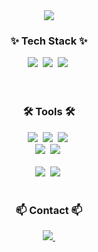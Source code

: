 <div align="center">
<!--   <img width="800px" src="https://github.com/j-nary/j-nary/blob/master/logo_unscreen.gif" /> -->
  <img src="https://github-readme-stats.vercel.app/api?username=lyra-j&show_icons=true&theme=aura" />
<!--   <img src="https://github-readme-stats.vercel.app/api/top-langs/?username=j-nary&layout=compact" /> -->
<!--   <img src="http://mazassumnida.wtf/api/v2/generate_badge?boj=jnary" /> -->
</div>

<h3 align="center">✨ Tech Stack ✨</h3>
<div align="center">
  <img src="https://img.shields.io/badge/react-20232a.svg?style=for-the-badge&logo=react&logoColor=61DAFB" />&nbsp
  <img src="https://img.shields.io/badge/javascript-F7DF1E.svg?style=for-the-badge&logo=javascript&logoColor=20232a" />&nbsp
  <img src="https://img.shields.io/badge/html5-E34F26.svg?style=for-the-badge&logo=html5&logoColor=white" />&nbsp
</div>

<div align="center">
<!--   <img src="https://img.shields.io/badge/styled--components-DB7093?style=for-the-badge&logo=styled-components&logoColor=ffd35b" />&nbsp -->
<!--   <img src="https://img.shields.io/badge/typescript-007ACC.svg?style=for-the-badge&logo=typescript&logoColor=white" />&nbsp -->
</div>

<br>

<div align="center">
<!--   <img src="https://img.shields.io/badge/python-3670A0?style=for-the-badge&logo=python&logoColor=ffdd54" />&nbsp -->
<!--   <img src="https://img.shields.io/badge/pandas-150458.svg?style=for-the-badge&logo=pandas&logoColor=white" />&nbsp -->
<!--   <img src="https://img.shields.io/badge/numpy-4d77cf.svg?style=for-the-badge&logo=numpy&logoColor=white" />&nbsp -->
<!--   <img src="https://img.shields.io/badge/openCV-11557c.svg?style=for-the-badge&logo=openCV&logoColor=white" />&nbsp -->
</div>

<div align="center">
<!--   <img src="https://img.shields.io/badge/d3.js-F9A03C?style=for-the-badge&logo=d3.js&logoColor=white" />&nbsp -->
<!--   <img src="https://img.shields.io/badge/android studio-3DDC84?style=for-the-badge&logo=androidstudio&logoColor=white" />&nbsp -->
<!--   <img src="https://img.shields.io/badge/c++-00599C?style=for-the-badge&logo=cplusplus&logoColor=white" />&nbsp -->
</div>

<!--
<br>
<h3 align="center">📚 Studying 📚</h3>
<div align="center">
  <img src="https://img.shields.io/badge/React%20Query-FF4154?style=for-the-badge&logo=react%20query&logoColor=white" />&nbsp
  <img src="https://img.shields.io/badge/Recoil-3578E5?style=for-the-badge&logo=recoil&logoColor=white" />&nbsp
</div>
-->

<br>

<h3 align="center">🛠 Tools 🛠</h3>
<div align="center">
  <img src="https://img.shields.io/badge/git-F05033.svg?style=for-the-badge&logo=git&logoColor=white" />&nbsp
  <img src="https://img.shields.io/badge/github-181717.svg?style=for-the-badge&logo=github&logoColor=white" />&nbsp
  <img src="https://img.shields.io/badge/Notion-F3F3F3.svg?style=for-the-badge&logo=notion&logoColor=black" />&nbsp
</div>

<div align="center">
  <img src="https://img.shields.io/badge/miricanvas-03C75A.svg?style=for-the-badge&logo=canvas&logoColor=white" />&nbsp
  <img src="https://img.shields.io/badge/figma-F24E1E.svg?style=for-the-badge&logo=figma&logoColor=white" />&nbsp
</div>

<br>

<div align="center">
  <img src="https://img.shields.io/badge/VSCode-2C2C32.svg?style=for-the-badge&logo=visual-studio-code&logoColor=22ABF3" />&nbsp
  <img src="https://img.shields.io/badge/jupyter-2C2C32.svg?style=for-the-badge&logo=jupyter&logoColor=F37726" />&nbsp
<!--   <img src="https://img.shields.io/badge/Colab-2C2C32.svg?style=for-the-badge&logo=googlecolab&logoColor=F9AB00" />&nbsp -->
</div>

<br>

<h3 align="center">📫 Contact 📫</h3>
<div align="center">
  <a href="https://velog.io/@ly-ra">
    <img src="https://img.shields.io/badge/Velog-1EBC8F?style=for-the-badge&logo=velog&logoColor=white" />&nbsp
  </a>
  <a href="20212908@soongsil.ac.kr">
<!--     <img src="https://img.shields.io/badge/20212908@soongsil.ac.kr-0078D4?style=for-the-badge&logo=microsoftoutlook&logoColor=white"/>&nbsp -->
  </a>
  <a href="https://blog.naver.com/j_nary">
<!--     <img src="https://img.shields.io/badge/blog-03C75A?style=for-the-badge&logo=naver&logoColor=white"/>&nbsp -->
  </a>
  <a href="https://www.instagram.com/j_naary/">
<!--     <img src="https://img.shields.io/badge/instagram-E4405F?style=for-the-badge&logo=instagram&logoColor=white"/>&nbsp -->
  </a>
</div>

<a href="https://github.com/devxb/gitanimals">
<!--   <img src="https://render.gitanimals.org/farms/{j-nary}" width="1000" height="250"/> -->
</a>
<!--
**j-nary/j-nary** is a ✨ _special_ ✨ repository because its `README.md` (this file) appears on your GitHub profile.

Here are some ideas to get you started:

- 🔭 I’m currently working on ...
- 🌱 I’m currently learning ...
- 👯 I’m looking to collaborate on ...
- 🤔 I’m looking for help with ...
- 💬 Ask me about ...
- 📫 How to reach me: ...
- 😄 Pronouns: ...
- ⚡ Fun fact: ...
-->
